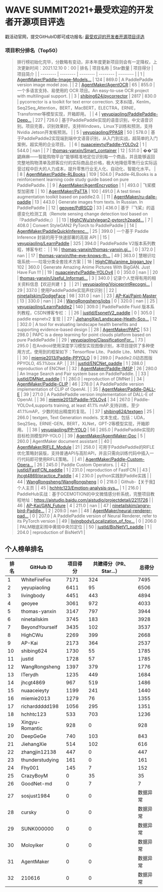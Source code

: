 # WAVE SUMMIT2021+最受欢迎的开发者开源项目评选

戳活动官网，提交GitHubID即可成功报名: [最受欢迎的开发者开源项目评选](https://www.paddlepaddle.org.cn/wavesummitplus2021)

### 项目积分排名（Top50）

> 排行榜初始化完毕，分数略有变动，非本年度更新项目则会有一定降权，上次更新时间：2021.12.10 0：00
| 排名 | 项目名称 | Star数量 | 项目得分 | 项目简介 |
| -------- | -------- | -------- | -------- | -------- |
| 1 | [AgentMaker/Paddle-Image-Models...](https://github.com/AgentMaker/Paddle-Image-Models) | 124 | 869.0 | A PaddlePaddle version image model zoo. |
| 2 | [AgentMaker/AgentOCR](https://github.com/AgentMaker/AgentOCR) | 65 | 855.0 | 一个多语言支持、易使用的 OCR 项目。An easy-to-use OCR project with multilingual support. |
| 3 | [shibing624/pycorrector](https://github.com/shibing624/pycorrector) | 2817 | 830.0 | pycorrector is a toolkit for text error correction. 文本纠错，Kenlm，Seq2Seq_Attention，BERT，MacBERT，ELECTRA，ERNIE，Transformer等模型实现，开箱即用。 |
| 4 | [yeyupiaoling/PaddlePaddle-Deep...](https://github.com/yeyupiaoling/PaddlePaddle-DeepSpeech) | 227 | 726.0 | 基于PaddlePaddle实现的语音识别，中文语音识别。项目完善，识别效果好。支持Windows，Linux下训练和预测，支持Nvidia Jetson开发板预测。 |
| 5 | [yeyupiaoling/PPASR](https://github.com/yeyupiaoling/PPASR) | 50 | 578.0 | 基于PaddlePaddle2实现端到端中文语音识别，从入门到实战，超简单的入门案例，超实用的企业项目。 |
| 6 | [nuaaceieyty/Paddle-YOLOv2](https://github.com/nuaaceieyty/Paddle-YOLOv2) | 1 | 544.0 | nan |
| 7 | [thomas-yanxin/Smart_container](https://github.com/thomas-yanxin/Smart_container) | 12 | 531.0 | ��“袋鼯麻麻——智能购物平台”能够精准地定位识别每一个商品，并且能够返回完整地购物清单及顾客应付的实际商品总价格，极大地降低零售行业实际运营过程中巨大的人力成本，提升零售行业无人化、自动化、智能化水平。 |
| 8 | [AgentMaker/Paddle-RLBooks](https://github.com/AgentMaker/Paddle-RLBooks) | 109 | 504.0 | Paddle-RLBooks is a reinforcement learning code study guide based on pure PaddlePaddle. |
| 9 | [AgentMaker/AgentEncryption](https://github.com/AgentMaker/AgentEncryption) | 1 | 493.0 | 飞桨模型加密库 |
| 10 | [AgentMaker/PaTTA](https://github.com/AgentMaker/PaTTA) | 100 | 491.0 | A test times augmentation toolkit based on paddle2.0. |
| 11 | [AgentMaker/ru-dalle-paddle](https://github.com/AgentMaker/ru-dalle-paddle) | 13 | 443.0 | Generate images from texts. In Russian. In PaddlePaddle |
| 12 | [geoyee/PdRSCD](https://github.com/geoyee/PdRSCD) | 33 | 436.0 | 基于『飞桨』的遥感变化检测工具（Remote sensing change detection tool based on『PaddlePaddle』） |
| 13 | [HighCWu/stylegan2-pytorch2padd...](https://github.com/HighCWu/stylegan2-pytorch2paddle) | 7 | 408.0 | Convert StyleGAN2 PyTorch to PaddlePaddle |
| 14 | [AgentMaker/PaddleQuickInferenc...](https://github.com/AgentMaker/PaddleQuickInference) | 25 | 399.0 | 一个基于 Paddle Inference 封装的用于快速部署的高层 API  |
| 15 | [yeyupiaoling/LearnPaddle](https://github.com/yeyupiaoling/LearnPaddle) | 325 | 394.0 | PaddlePaddle V2版本系列教程，博客专栏： |
| 16 | [thomas-yanxin/thomas-yanxin.gi...](https://github.com/thomas-yanxin/thomas-yanxin.github.com) | 0 | 372.0 | nan |
| 17 | [thomas-yanxin/the-eye-knows-th...](https://github.com/thomas-yanxin/the-eye-knows-the-garbage) | 49 | 363.0 | 慧眼识垃圾系统——垃圾分类全套技术方案 |
| 18 | [HighCWu/anime_biggan_toy](https://github.com/HighCWu/anime_biggan_toy) | 102 | 360.0 | Generate Amazing Anime Pictures With BigGAN. Just Have Fun !!! |
| 19 | [nuaaceieyty/Paddle-YOLOv4](https://github.com/nuaaceieyty/Paddle-YOLOv4) | 0 | 350.0 | nan |
| 20 | [thomas-yanxin/Useful_Informati...](https://github.com/thomas-yanxin/Useful_Information) | 3 | 340.0 | 记录个人觉得有用的相关资料信息【欢迎共建！】 |
| 21 | [yeyupiaoling/VoiceprintRecogni...](https://github.com/yeyupiaoling/VoiceprintRecognition-PaddlePaddle) | 29 | 337.0 | 使用PaddlePaddle实现声纹识别 |
| 22 | [ninetailskim/DodgeFace](https://github.com/ninetailskim/DodgeFace) | 98 | 331.0 | nan |
| 23 | [AP-Kai/Paint-Master](https://github.com/AP-Kai/Paint-Master) | 13 | 330.0 | nan |
| 24 | [WangRongsheng/jobs](https://github.com/WangRongsheng/jobs) | 0 | 320.0 | nan |
| 25 | [yeyupiaoling/LearnPaddle2](https://github.com/yeyupiaoling/LearnPaddle2) | 140 | 309.0 | PaddlePaddle Fluid 版本系列教程，CSDN博客专栏： |
| 26 | [justld/EspnetV2_paddle](https://github.com/justld/EspnetV2_paddle) | 0 | 305.0 | paddle espnetv2 复现 |
| 27 | [JiehangXie/Landscape-Heath-Sco...](https://github.com/JiehangXie/Landscape-Heath-Score) | 12 | 302.0 | A tool for evaluating landscape health benefits and supporting evidence-based design |
| 28 | [AgentMaker/PAPC](https://github.com/AgentMaker/PAPC) | 53 | 298.0 | PAPC is a deep learning for point clouds platform based on pure PaddlePaddle |
| 29 | [yeyupiaoling/ClassificationFor...](https://github.com/yeyupiaoling/ClassificationForAndroid) | 73 | 295.0 | 在Android使用深度学习模型实现图像识别，本项目提供了多种使用方式，使用到的框架如下：Tensorflow Lite、Paddle Lite、MNN、TNN |
| 30 | [miemie2013/Paddle-PPYOLO](https://github.com/miemie2013/Paddle-PPYOLO) | 9 | 289.0 | Paddle2.0动态图版PPYOLO, 45.1%box AP. |
| 31 | [justld/ENCNet_paddle](https://github.com/justld/ENCNet_paddle) | 1 | 288.0 | reproduction of ENCNet |
| 32 | [AgentMaker/Paddle-IMSP](https://github.com/AgentMaker/Paddle-IMSP) | 26 | 280.0 | An Image Search and Pair system base on PaddlePaddle. |
| 33 | [justld/DMNet_paddle](https://github.com/justld/DMNet_paddle) | 1 | 280.0 | reproduction of DMNet |
| 34 | [AgentMaker/Paddle-CLIP](https://github.com/AgentMaker/Paddle-CLIP) | 46 | 278.0 | A PaddlePaddle version implementation of CLIP of OpenAI. |
| 35 | [AgentMaker/Paddle-DALL-E](https://github.com/AgentMaker/Paddle-DALL-E) | 39 | 271.0 | A PaddlePaddle version implementation of DALL-E of OpenAI. |
| 36 | [miemie2013/Paddle-YOLOv4](https://github.com/miemie2013/Paddle-YOLOv4) | 34 | 267.0 | Paddle-YOLOv4,supports training, at least 41.1% mAP.支持训练，至少41.1%mAP。少数的给出精度的复现。 |
| 37 | [shibing624/textgen](https://github.com/shibing624/textgen) | 25 | 266.0 | textgen, Text Generation models. 文本生成，包括：UDA，Seq2Seq，ERNIE-GEN，BERT，XLNet，GPT-2等模型实现，开箱即用。 |
| 38 | [yeyupiaoling/PP-YOLO](https://github.com/yeyupiaoling/PP-YOLO) | 56 | 265.0 | PaddlePaddle实现的目标检测模型PP-YOLO |
| 39 | [AgentMaker/AgentMaker-Doc](https://github.com/AgentMaker/AgentMaker-Doc) | 5 | 260.0 | AgentMaker document assistant |
| 40 | [AgentMaker/RIFLE_Module](https://github.com/AgentMaker/RIFLE_Module) | 21 | 258.0 | 可用于PaddlePaddle的RIFLE优化策略封装版，支持普通API与高阶API，并且只需向训练代码中插入一行代码即可使用RIFLE策略。 |
| 41 | [AgentMaker/Paddle-Custom-Opera...](https://github.com/AgentMaker/Paddle-Custom-Operators) | 26 | 245.0 | Paddle Custom Operators. |
| 42 | [justld/FastFCN_paddle](https://github.com/justld/FastFCN_paddle) | 1 | 231.0 | reproduction of FastFCN  |
| 43 | [jhcgt4869/practice_Paddle](https://github.com/jhcgt4869/practice_Paddle) | 4 | 230.0 | python实践到Paddle实践 |
| 44 | [WangRongsheng/WangRongsheng](https://github.com/WangRongsheng/WangRongsheng) | 0 | 218.0 | Github-【关于我】个人主页 |
| 45 | [hchhtc123/Emotion-analysis-sys...](https://github.com/hchhtc123/Emotion-analysis-system) | 1 | 216.0 | PaddleHub实战：基于OCEMOTION的中文微情感分析系统，完整项目教程地址：https://aistudio.baidu.com/aistudio/projectdetail/2211726 |
| 46 | [AP-Kai/GAN_Future](https://github.com/AP-Kai/GAN_Future) | 4 | 211.0 | nan |
| 47 | [ninetailskim/angry-bird-Paddle...](https://github.com/ninetailskim/angry-bird-Paddle) | 2 | 209.0 | nan |
| 48 | [AgentMaker/neural-renderer-pad...](https://github.com/AgentMaker/neural-renderer-paddle) | 0 | 207.0 | A PaddlePaddle version of Neural Renderer, refer to its PyTorch version |
| 49 | [livingbody/Localization_of_fov...](https://github.com/livingbody/Localization_of_fovea_in_color_fundus_photography_with_palm) | 0 | 206.0 | PALM眼底彩照中黄斑中央凹定位 |
| 50 | [justld/BisNetV1_paddle](https://github.com/justld/BisNetV1_paddle) | 1 | 204.0 | reproduction of BisNetV1 |





## 个人榜单排名

| 排名 | GitHub ID | 项目得分 | 共建得分（PR、Star...） | 总得分 |
| -------- | -------- | -------- | -------- | -------- |
| 1 | WhiteFireFox | 7171 | 324 | 7495 |
| 2 | yeyupiaoling | 6411 | 95 | 6506 |
| 3 | livingbody | 4451 | 443 | 4894 |
| 4 | geoyee | 3061 | 972 | 4033 |
| 5 | thomas-yanxin | 3147 | 797 | 3944 |
| 6 | ninetailskim | 3745 | 183 | 3928 |
| 7 | BeyondYourself | 3435 | 102 | 3537 |
| 8 | HighCWu | 2269 | 399 | 2668 |
| 9 | AP-Kai | 2173 | 364 | 2537 |
| 10 | shibing624 | 1730 | 55 | 1785 |
| 11 | justld | 1728 | 57 | 1785 |
| 12 | WangRongsheng | 1397 | 379 | 1776 |
| 13 | ITerydh | 1235 | 449 | 1684 |
| 14 | jhcgt4869 | 967 | 519 | 1486 |å
| 15 | nuaaceieyty | 1199 | 241 | 1440 |
| 16 | miemie2013 | 1279 | 76 | 1355 |
| 17 | richarddddd198 | 1056 | 295 | 1351 |
| 18 | hchhtc123 | 533 | 703 | 1236 |
| 19 | Xingyu-Romantic | 928 | 0 | 928 |
| 20 | DeepGeGe | 740 | 103 | 843 |
| 21 | JiehangXie | 514 | 102 | 616 |
| 22 | zhangjin12138 | 447 | 0 | 447 |
| 23 | thunderstudying | 161 | 0 | 161 |
| 24 | Fhy001 | 145 | 7 | 152 |
| 25 | CrazyBoyM | 0 | 35 | 35 |
| 26 | GoodNet-md | 0 | 7 | 7 |
| 27 | sosjust1984 | 0 | 0 | 数据异常 |
| 28 | cursky | 0 | 0 | 数据异常 |
| 29 | SUNK000000 | 0 | 0 | 数据异常 |
| 30 | Moloyiker | 0 | 0 | 数据异常 |
| 31 | AgentMaker | 0 | 0 | 数据异常 |
| 32 | 210616 | 0 | 0 | 数据异常 |







